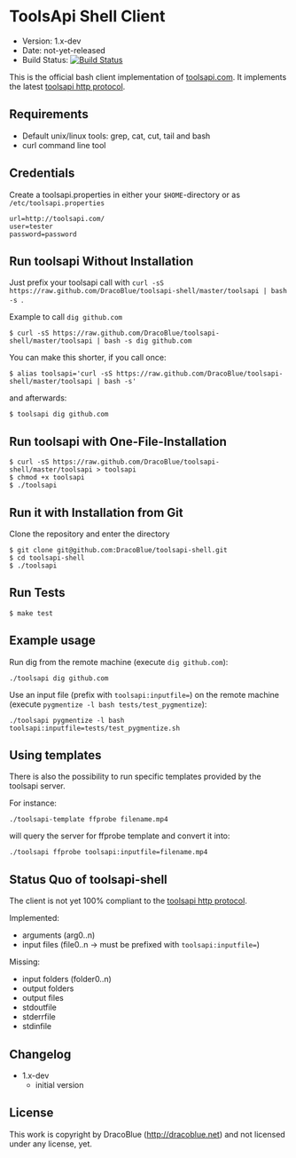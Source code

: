 # ToolsApi Shell Client

* Version: 1.x-dev
* Date: not-yet-released
* Build Status: [![Build Status](https://secure.travis-ci.org/DracoBlue/toolsapi-shell.png?branch=master)](http://travis-ci.org/DracoBlue/toolsapi-shell)

This is the official bash client implementation of [toolsapi.com](http://toolsapi.com). It implements the latest [toolsapi http protocol](http://toolsapi.com/toolsapi-http-protocol).

## Requirements

* Default unix/linux tools: grep, cat, cut, tail and bash
* curl command line tool

## Credentials

Create a toolsapi.properties in either your `$HOME`-directory or as `/etc/toolsapi.properties`

    url=http://toolsapi.com/
    user=tester
    password=password

## Run toolsapi Without Installation

Just prefix your toolsapi call with `curl -sS https://raw.github.com/DracoBlue/toolsapi-shell/master/toolsapi | bash -s `.

Example to call `dig github.com`

    $ curl -sS https://raw.github.com/DracoBlue/toolsapi-shell/master/toolsapi | bash -s dig github.com

You can make this shorter, if you call once:

    $ alias toolsapi='curl -sS https://raw.github.com/DracoBlue/toolsapi-shell/master/toolsapi | bash -s'
    
and afterwards:

    $ toolsapi dig github.com

## Run toolsapi with One-File-Installation

    $ curl -sS https://raw.github.com/DracoBlue/toolsapi-shell/master/toolsapi > toolsapi
    $ chmod +x toolsapi
    $ ./toolsapi 

## Run it with Installation from Git

Clone the repository and enter the directory

    $ git clone git@github.com:DracoBlue/toolsapi-shell.git
    $ cd toolsapi-shell
    $ ./toolsapi 

## Run Tests

    $ make test
    
## Example usage

Run dig from the remote machine (execute `dig github.com`):

    ./toolsapi dig github.com

Use an input file (prefix with `toolsapi:inputfile=`) on the remote machine (execute `pygmentize -l bash tests/test_pygmentize`):

    ./toolsapi pygmentize -l bash toolsapi:inputfile=tests/test_pygmentize.sh

## Using templates

There is also the possibility to run specific templates provided by the toolsapi server.

For instance:

    ./toolsapi-template ffprobe filename.mp4

will query the server for ffprobe template and convert it into:

    ./toolsapi ffprobe toolsapi:inputfile=filename.mp4

## Status Quo of toolsapi-shell

The client is not yet 100% compliant to the [toolsapi http protocol](http://toolsapi.com/toolsapi-http-protocol).

Implemented:

- arguments (arg0..n)
- input files (file0..n -> must be prefixed with `toolsapi:inputfile=`)

Missing:

- input folders (folder0..n)
- output folders
- output files
- stdoutfile
- stderrfile
- stdinfile

## Changelog

- 1.x-dev
  - initial version 

## License

This work is copyright by DracoBlue (<http://dracoblue.net>) and not licensed under any license, yet.

